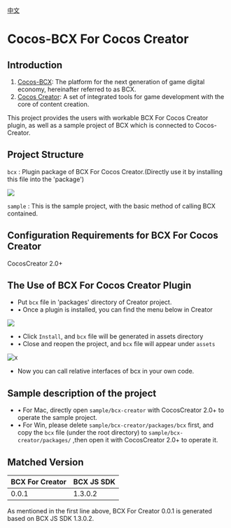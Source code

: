 [中文](https://github.com/Cocos-BCX/bcx-sdk-creator/blob/master/readme.cn.md "中文")

# Cocos-BCX For Cocos Creator

## Introduction

1. [Cocos-BCX](https://www.cocosbcx.io/): The platform for the next generation of game digital economy, hereinafter referred to as BCX.
2. [Cocos Creator](https://cocos2d-x.org/creator): A set of integrated tools for game development with the core of content creation.

This project provides the users with workable BCX For Cocos Creator plugin, as well as a sample project of BCX which is connected to Cocos-Creator.

## Project Structure

`bcx` : Plugin package of BCX For Cocos Creator.(Directly use it by installing this file into the 'package')

![](./document/imgs/bcx_package.png)


`sample` : This is the sample project, with the basic method of calling BCX contained.

## Configuration Requirements for BCX For Cocos Creator

CocosCreator 2.0+

## The Use of BCX For Cocos Creator Plugin

* Put `bcx` file in 'packages' directory of Creator project.
* •	Once a plugin is installed, you can find the menu below in Creator

![](./document/imgs/bcx_menu.png)

* •	Click `Install`, and `bcx` file will be generated in  assets directory
* •	Close and reopen the project, and `bcx` file will appear under `assets` 

![x](./document/imgs/bcx_assets.png)

* Now you can call relative interfaces of bcx in your own code.

## Sample description of  the project

* •	For Mac, directly open `sample/bcx-creator` with CocosCreator 2.0+ to operate the sample project.
* •	For Win, please delete `sample/bcx-creator/packages/bcx` first, and copy the `bcx` file (under the root directory)  to `sample/bcx-creator/packages/` ,then open it with CocosCreator 2.0+  to operate it.

## Matched Version

| BCX For Creator | BCX JS SDK |
| --------------- | ---------- |
| 0.0.1           | 1.3.0.2    |

As mentioned in the first line above, BCX For Creator 0.0.1 is generated based on BCX JS SDK 1.3.0.2.
